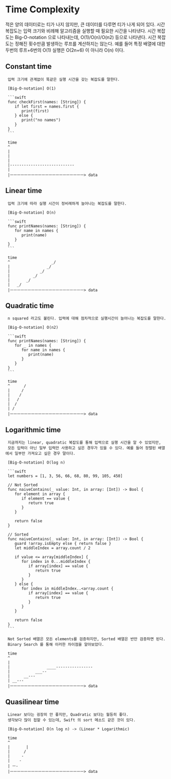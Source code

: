 # Time Complexity

  적은 양의 데이터로는 티가 나지 않지만, 큰 데이터를 다루면 티가 나게 되어 있다.
  시간 복잡도는 입력 크기와 비례해 알고리즘을 실행할 때 필요한 시간을 나타낸다.
  시간 복잡도는 Big-O-notation 으로 나타내는데, O(1)/O(n)/O(n2) 등으로 나타낸다.
  시간 복잡도는 정해진 횟수만큼 발생하는 루프를 계산하지는 않는다.
  예를 들어 특정 배열에 대한 두번의 루프+6번의 O(1) 실행은 O(2n+6) 이 아니라 O(n) 이다.

## Constant time

     입력 크기에 관계없이 똑같은 실행 시간을 갖는 복잡도를 말한다.
     
     [Big-O-notation] O(1)

     ```swift
     func checkFirst(names: [String]) {
        if let first = names.first {
           print(first)
        } else {
           print("no names")
        }
     }
     ```

     time
     ^
     |
     |
     |
     |----------------------------
     |
     |ㅡㅡㅡㅡㅡㅡㅡㅡㅡㅡㅡㅡㅡㅡㅡㅡㅡㅡㅡㅡㅡ> data

## Linear time

     입력 크기에 따라 실행 시간이 정비례하게 늘어나는 복잡도를 말한다.
     
     [Big-O-notation] O(n)
     
     ```swift
     func printNames(names: [String]) {
        for name in names {
           print(name)
        }
     }
     ```

     time
     ^                  _/
     |                _/
     |             _/
     |          _/
     |       _/
     |   _/
     |ㅡㅡㅡㅡㅡㅡㅡㅡㅡㅡㅡㅡㅡㅡㅡㅡㅡㅡㅡㅡㅡ> data
     
## Quadratic time

     n squared 라고도 불린다. 입력에 대해 점차적으로 실행시간이 늘어나는 복잡도를 말한다.
     
     [Big-O-notation] O(n2)
     
     ```swift
     func printNames(names: [String]) {
        for _ in names {
           for name in names {
              print(name)
           }
        }
     }
     ```

     time
     ^      /
     |     /
     |    /
     |   /
     |  /
     | /
     |ㅡㅡㅡㅡㅡㅡㅡㅡㅡㅡㅡㅡㅡㅡㅡㅡㅡㅡㅡㅡㅡ> data

## Logarithmic time

     지금까지는 linear, quadratic 복잡도를 통해 입력으로 실행 시간을 알 수 있었지만,
     모든 입력이 아닌 일부 입력만 사용하고 싶은 경우가 있을 수 있다. 예를 들어 정렬된 배열에서 일부만 가져오고 싶은 경우 말이다.
     
     [Big-O-notation] O(log n)
     
     ```swift
     let numbers = [1, 3, 56, 66, 68, 80, 99, 105, 450]

     // Not Sorted
     func naiveContains(_ value: Int, in array: [Int]) -> Bool {
        for element in array {
           if element == value {
              return true
           }
        }

        return false
     }

     // Sorted
     func naiveContains(_ value: Int, in array: [Int]) -> Bool {
        guard !array.isEmpty else { return false }
        let middleIndex = array.count / 2

        if value <= array[middleIndex] {
           for index in 0...middleIndex {
              if array[index] == value {
                 return true
              }
           }
        } else {
           for index in middleIndex..<array.count {
              if array[index] == value {
                 return true
              }
           }
        }

        return false
     }
     ```
     
     Not Sorted 배열은 모든 elements를 검증하지만, Sorted 배열은 반만 검증하면 된다.
     Binary Search 를 통해 이러한 차이점을 알아보았다.

     time
     ^
     |
     |                ____----------------
     |           ___--
     |      __---
     | __---
     |ㅡㅡㅡㅡㅡㅡㅡㅡㅡㅡㅡㅡㅡㅡㅡㅡㅡㅡㅡㅡㅡ> data

## Quasilinear time

     Linear 보다는 굉장히 안 좋지만, Quadratic 보다는 월등히 좋다.
     생각보다 많이 접할 수 있는데, Swift 의 sort 메소드 같은 것이 있다.
     
     [Big-O-notation] O(n log n) -> (Linear * Logarithmic)

     time
     ^
     |       |
     |      /
     |     -
     |    -
     | ㅡ-
     |ㅡㅡㅡㅡㅡㅡㅡㅡㅡㅡㅡㅡㅡㅡㅡㅡㅡㅡㅡㅡㅡ> data

